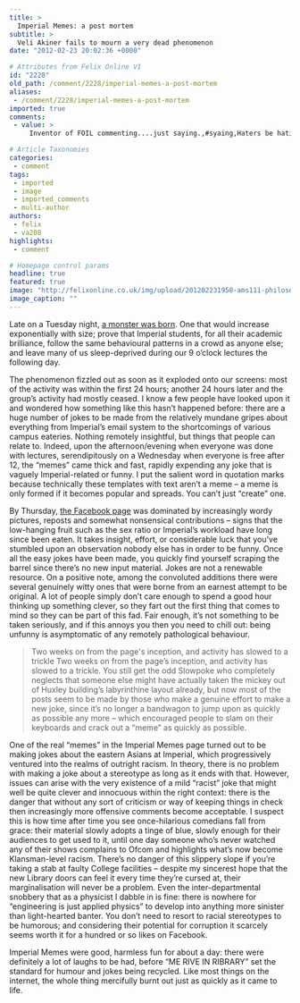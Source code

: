 ```yaml
---
title: >
  Imperial Memes: a post mortem
subtitle: >
  Veli Akiner fails to mourn a very dead phenomenon
date: "2012-02-23 20:02:36 +0000"

# Attributes from Felix Online V1
id: "2228"
old_path: /comment/2228/imperial-memes-a-post-mortem
aliases:
 - /comment/2228/imperial-memes-a-post-mortem
imported: true
comments:
 - value: >
     Inventor of FOIL commenting....just saying.,#syaing,Haters be hatin...,Well imperial memes only lasted a day but you'll be a miserable prick for life!,I would like to remind everyone that most of the messages to be taken from the memes had already pretty much all been posted on FOIL back in early 2010....just syaing.,LOL par

# Article Taxonomies
categories:
 - comment
tags:
 - imported
 - image
 - imported_comments
 - multi-author
authors:
 - felix
 - va208
highlights:
 - comment

# Homepage control params
headline: true
featured: true
image: "http://felixonline.co.uk/img/upload/201202231958-ams111-philosorapter.jpg"
image_caption: ""
---
```


Late on a Tuesday night, [a monster was born](http://www.facebook.com/ImperialMemes). One that would increase exponentially with size; prove that Imperial students, for all their academic brilliance, follow the same behavioural patterns in a crowd as anyone else; and leave many of us sleep-deprived during our 9 o’clock lectures the following day.

The phenomenon fizzled out as soon as it exploded onto our screens: most of the activity was within the first 24 hours; another 24 hours later and the group’s activity had mostly ceased. I know a few people have looked upon it and wondered how something like this hasn’t happened before: there are a huge number of jokes to be made from the relatively mundane gripes about everything from Imperial’s email system to the shortcomings of various campus eateries. Nothing remotely insightful, but things that people can relate to. Indeed, upon the afternoon/evening when everyone was done with lectures, serendipitously on a Wednesday when everyone is free after 12, the “memes” came thick and fast, rapidly expending any joke that is vaguely Imperial-related or funny. I put the salient word in quotation marks because technically these templates with text aren’t a meme – a meme is only formed if it becomes popular and spreads. You can’t just “create” one.

By Thursday, [the Facebook page](http://www.facebook.com/ImperialMemes) was dominated by increasingly wordy pictures, reposts and somewhat nonsensical contributions – signs that the low-hanging fruit such as the sex ratio or Imperial’s workload have long since been eaten. It takes insight, effort, or considerable luck that you’ve stumbled upon an observation nobody else has in order to be funny. Once all the easy jokes have been made, you quickly find yourself scraping the barrel since there’s no new input material. Jokes are not a renewable resource. On a positive note, among the convoluted additions there were several genuinely witty ones that were borne from an earnest attempt to be original. A lot of people simply don’t care enough to spend a good hour thinking up something clever, so they fart out the first thing that comes to mind so they can be part of this fad. Fair enough, it’s not something to be taken seriously, and if this annoys you then you need to chill out: being unfunny is asymptomatic of any remotely pathological behaviour.
> Two weeks on from the page's inception, and activity has slowed to a trickle
Two weeks on from the page’s inception, and activity has slowed to a trickle. You still get the odd Slowpoke who completely neglects that someone else might have actually taken the mickey out of Huxley building’s labyrinthine layout already, but now most of the posts seem to be made by those who make a genuine effort to make a new joke, since it’s no longer a bandwagon to jump upon as quickly as possible any more – which encouraged people to slam on their keyboards and crack out a “meme” as quickly as possible.

One of the real “memes” in the Imperial Memes page turned out to be making jokes about the eastern Asians at Imperial, which progressively ventured into the realms of outright racism. In theory, there is no problem with making a joke about a stereotype as long as it ends with that. However, issues can arise with the very existence of a mild “racist” joke that might well be quite clever and innocuous within the right context: there is the danger that without any sort of criticism or way of keeping things in check then increasingly more offensive comments become acceptable. I suspect this is how time after time you see once-hilarious comedians fall from grace: their material slowly adopts a tinge of blue, slowly enough for their audiences to get used to it, until one day someone who’s never watched any of their shows complains to Ofcom and highlights what’s now become Klansman-level racism. There’s no danger of this slippery slope if you’re taking a stab at faulty College facilities – despite my sincerest hope that the new Library doors can feel it every time they’re cursed at, their marginalisation will never be a problem. Even the inter-departmental snobbery that as a physicist I dabble in is fine: there is nowhere for “engineering is just applied physics” to develop into anything more sinister than light-hearted banter. You don’t need to resort to racial stereotypes to be humorous; and considering their potential for corruption it scarcely seems worth it for a hundred or so likes on Facebook.

Imperial Memes were good, harmless fun for about a day: there were definitely a lot of laughs to be had, before “ME RIVE IN RIBRARY” set the standard for humour and jokes being recycled. Like most things on the internet, the whole thing mercifully burnt out just as quickly as it came to life.
